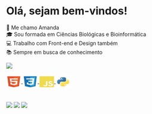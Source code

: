 # Olá, sejam bem-vindos!
👋 Me chamo Amanda<br>
🎓 Sou formada em Ciências Biológicas e Bioinformática<br>
💻 Trabalho com Front-end e Design também<br>
📚 Sempre em busca de conhecimento

<div>
  <a href="https://beacons.ai/amandasalinas">
  <img height="180em" src="https://github-readme-stats.vercel.app/api?username=amandasalinas&show_icons=true&include_all_commits=true&count_private=true"/>
</div>
  
<div style="display: inline_block"><br>
   <img align="center" alt="Rafa-HTML" height="30" width="40" src="https://raw.githubusercontent.com/devicons/devicon/master/icons/html5/html5-original.svg">
  <img align="center" alt="Rafa-CSS" height="30" width="40" src="https://raw.githubusercontent.com/devicons/devicon/master/icons/css3/css3-original.svg">
  <img align="center" alt="Rafa-Js" height="30" width="40" src="https://raw.githubusercontent.com/devicons/devicon/master/icons/javascript/javascript-plain.svg">  
  <img align="center" alt="Rafa-Python" height="30" width="40" src="https://raw.githubusercontent.com/devicons/devicon/master/icons/python/python-original.svg">
</div>

#

<div>
  <a href="https://instagram.com/mandiiiehw" target="_blank"><img src="https://img.shields.io/badge/-Instagram-%23E4405F?style=for-the-badge&logo=instagram&logoColor=white" target="_blank"></a>
  <a href = "mailto:amandasaalinas@gmail.com"><img src="https://img.shields.io/badge/Gmail-D14836?style=for-the-badge&logo=gmail&logoColor=white" target="_blank"></a>
  <a href="https://www.linkedin.com/in/amanda-salinas-a1194962/" target="_blank"><img src="https://img.shields.io/badge/-LinkedIn-%230077B5?style=for-the-badge&logo=linkedin&logoColor=white" target="_blank"></a>   
</div>

